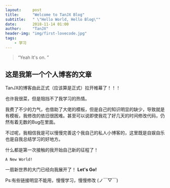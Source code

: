 ```yaml
---
layout:     post
title:      "Welcome to TanJX Blog"
subtitle:   " \"Hello World, Hello Blog\""
date:       2018-11-14 01:00
author:     "TanJX"
header-img: "img/first-lovecode.jpg"
tags:
    - 学习
---
```


> “Yeah It's on. ”

## 这是我第一个个人博客的文章

TanJX的博客由此正式（应该算是正式）拉开帷幕了！！！

也许我很菜，但是阻挡不了我学习的热情。

我费了不少的力气，也借助了大佬的模板，但是自己的知识明显的缺少，导致就是有模板，我修改的依旧很困难。甚至可以说即使我花了好几天的时间修改代码，仍然有着无数的Bug在里面。

不过呢，我相信我是可以慢慢完善这个我自己的私人小博客的，这里既是自娱自乐也是自我总结学习的好地方。

什么都是第一次接触的我开始自己新的征程了！

```
A New World!
```

一扇新世界的大门已经向我展开了！    **Let's Go!**

Ps:有些链接明显不能用，慢慢学习，慢慢修改   (ノ￣▽￣)
